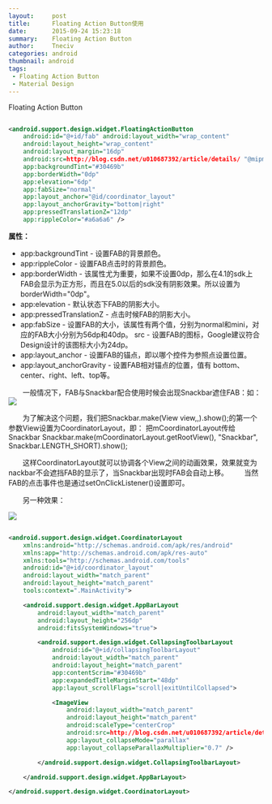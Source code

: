 ```yaml
---
layout:     post
title:      Floating Action Button使用
date:       2015-09-24 15:23:18
summary:    Floating Action Button
author:     Tneciv
categories: android
thumbnail: android
tags:
 - Floating Action Button
 - Material Design
---
```




Floating Action Button

```xml

<android.support.design.widget.FloatingActionButton 
	android:id="@+id/fab" android:layout_width="wrap_content" 
	android:layout_height="wrap_content" 
	android:layout_margin="16dp" 
	android:src=http://blog.csdn.net/u010687392/article/details/ "@mipmap/icon" 
	app:backgroundTint="#30469b" 
	app:borderWidth="0dp" 
	app:elevation="6dp" 
	app:fabSize="normal" 
	app:layout_anchor="@id/coordinator_layout" 
	app:layout_anchorGravity="bottom|right" 
	app:pressedTranslationZ="12dp" 
	app:rippleColor="#a6a6a6" />


```

**属性：**
* app:backgroundTint - 设置FAB的背景颜色。
* app:rippleColor - 设置FAB点击时的背景颜色。
* app:borderWidth - 该属性尤为重要，如果不设置0dp，那么在4.1的sdk上FAB会显示为正方形，而且在5.0以后的sdk没有阴影效果。所以设置为borderWidth="0dp"。
* app:elevation - 默认状态下FAB的阴影大小。
* app:pressedTranslationZ - 点击时候FAB的阴影大小。
* app:fabSize - 设置FAB的大小，该属性有两个值，分别为normal和mini，对应的FAB大小分别为56dp和40dp。
src - 设置FAB的图标，Google建议符合Design设计的该图标大小为24dp。
* app:layout_anchor - 设置FAB的锚点，即以哪个控件为参照点设置位置。
* app:layout_anchorGravity - 设置FAB相对锚点的位置，值有 bottom、center、right、left、top等。

&emsp;&emsp;一般情况下，FAB与Snackbar配合使用时候会出现Snackbar遮住FAB：如：
![](http://i.imgur.com/zvnXZDh.png)


&emsp;&emsp;为了解决这个问题，我们把Snackbar.make(View view,,).show();的第一个参数View设置为CoordinatorLayout，即：
把mCoordinatorLayout传给Snackbar Snackbar.make(mCoordinatorLayout.getRootView(), "Snackbar", Snackbar.LENGTH_SHORT).show();

&emsp;&emsp;这样CoordinatorLayout就可以协调各个View之间的动画效果，效果就变为nackbar不会遮挡FAB的显示了，当Snackbar出现时FAB会自动上移。
&emsp;&emsp;当然FAB的点击事件也是通过setOnClickListener()设置即可。

&emsp;&emsp;另一种效果：

![](http://i.imgur.com/4BFMDcA.gif)


```xml

<android.support.design.widget.CoordinatorLayout 
	xmlns:android="http://schemas.android.com/apk/res/android" 
	xmlns:app="http://schemas.android.com/apk/res-auto" 
	xmlns:tools="http://schemas.android.com/tools" 
	android:id="@+id/coordinator_layout" 
	android:layout_width="match_parent" 
	android:layout_height="match_parent" 
	tools:context=".MainActivity"> 

	<android.support.design.widget.AppBarLayout 
		android:layout_width="match_parent" 
		android:layout_height="256dp" 
		android:fitsSystemWindows="true"> 

		<android.support.design.widget.CollapsingToolbarLayout 
			android:id="@+id/collapsingToolbarLayout" 
			android:layout_width="match_parent" 
			android:layout_height="match_parent" 
			app:contentScrim="#30469b" 
			app:expandedTitleMarginStart="48dp" 
			app:layout_scrollFlags="scroll|exitUntilCollapsed"> 

			<ImageView 
				android:layout_width="match_parent" 
				android:layout_height="match_parent" 
				android:scaleType="centerCrop" 
				android:src=http://blog.csdn.net/u010687392/article/details/"@mipmap/bg" 
				app:layout_collapseMode="parallax" 
				app:layout_collapseParallaxMultiplier="0.7" /> 

		</android.support.design.widget.CollapsingToolbarLayout>

	</android.support.design.widget.AppBarLayout>

</android.support.design.widget.CoordinatorLayout>


```